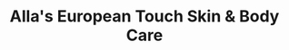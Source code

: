 ---
title: "Alla's European Touch Skin & Body Care"
url: /manlius/allas-european-touch-skin-and-body-care/
shop: beauty
---